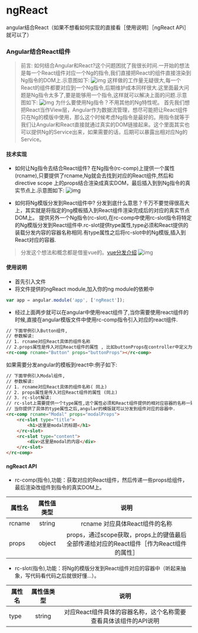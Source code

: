 # ngReact
angular结合React（如果不想看如何实现的直接看［使用说明］［ngReact APi］就可以了）
###  Angular结合React组件
>  前言: 如何结合Angular和React?这个问题困扰了我很长时间.一开始的想法是每一个React组件对应一个Ng的指令,我们直接把React的组件直接渲染到Ng指令的DOM上.示意图如下:
![img](http://chuantu.biz/t5/23/1469624737x3738746535.jpg)
这样做的工作量无疑很大,每一个React的组件都要对应到一个Ng指令,后期维护成本同样很大.这里面最大问题是Ng指令太多了,要是能够用一个指令,这样就可以解决上面的问题.示意图如下:
![img](http://chuantu.biz/t5/23/1469624946x3738746535.jpg)
为什么要使用Ng指令？不用其他的Ng特性呢。
首先我们想把React当作View层，Angular作为数据流管理，想尽可能把让React组件只在Ng的模版中使用，那么这个时候考虑Ng指令是最好的。用指令就等于我们让Angular和React直接就通过真实的DOM链接起来。这个里面其实也可以提供Ng的Service出来，如果需要的话，后期可以暴露出相对应Ng的Service。


####  技术实现
*  如何让Ng指令去结合React组件?
在Ng指令(rc-comp)上提供一个属性(rcname),只要提供了rcname,Ng就会去找到对应的React组件,然后和directive scope 上的props结合渲染成真实DOM，最后插入到到Ng指令的真实节点上.示意图如下:
![img](http://chuantu.biz/t5/23/1469625991x3738746535.jpg)

*  如何将Ng模版分发到React组件中?
分发到底什么意思？千万不要觉得很高大上，其实就是将指定的ng模板插入到React组件渲染完成后的对应的真实节点DOM上。
提供另外一个Ng指令(rc-slot),在rc-comp中使用rc-slot指令将特定的Ng模版分发到React组件中.rc-slot提供type属性,type必须和React提供的装载分发内容的容器名称相同.有type属性之后将rc-slot中的Ng模版,插入到React对应的容器.

>  分发这个想法和概念都是借鉴vue的。[vue分发介绍](http://cn.vuejs.org/guide/components.html#使用-Slot-分发内容)
![img](http://chuantu.biz/t5/23/1469629289x3738746595.png)

####  使用说明
*   首先引入文件
*   将文件提供的ngReact module,加入你的ng module的依赖中
```js
var app = angular.module('app', ['ngReact']);
```
*   经过上面两步就可以在angular中使用react组件了,当你需要使用react组件的时候,直接在angular模版文件中使用rc-comp指令引入对应的react组件.
```html
// 下面举例引入Button组件,
// 参数解读:
// 1. rcname对应React具体的组件名称
// 2.props属性是传入对应React组件的属性 , 比如buttonProps在controller中定义为: {type: 'primary', handleClick: function(){...}};那么对应传入组件的属性是type 和handleClick
<rc-comp rcname="Button" props="buttonProps"></rc-comp>
```
如果需要分发angular的模板到react中:例子如下:
```html
// 下面举例引入Modal组件,
// 参数解读:
// 1. rcname对应React具体的组件名称( 同上)
// 2. props属性是传入对应React组件的属性 (同上)
// 3. rc-slot解读:
// rc-slot上需要提供一个type属性,这个属性必须和React组件提供的相对应容器的名称一致(这里容器名称会在React组件的API中说明,当你使用具体React组件的时候,一定要仔细查看对应的API)
// 当你提供了具体的type属性之后,angular的模版就可以分发到组件对应的容器中.
<rc-comp rcname="Modal" props="modalProps">
    <rc-slot type="title">
        <h1>这里是modal的标题</h1>
    </rc-slot>
    <rc-slot type="content">
        <div>这里是modal的内容</div>
    </rc-slot>
</rc-comp>
```

####   ngReact API
*   rc-comp(指令),功能：获取对应的React组件，然后传递一些props给组件，最后渲染改组件到指令的真实DOM上。

| 属性名        | 属性值类型    | 说明                           |
| ------------- |:-------------:| :-----------------------------:|
| rcname        | string        | rcname 对应具体React组件的名称 |
| props         | object        | props，通过scope获取，props上的键值最后全部传递给对应的React组件［作为React组件的属性］|

*   rc-slot(指令),功能：将Ng的模版分发到React组件对应的容器中（听起来抽象，写代码看代码之后就很好懂...）。

| 属性名        | 属性值类型    | 说明                           |
| ------------- |:-------------:| :-----------------------------:|
| type          | string        | 对应React组件具体的容器名称，这个名称需要查看具体该组件的API说明 |
